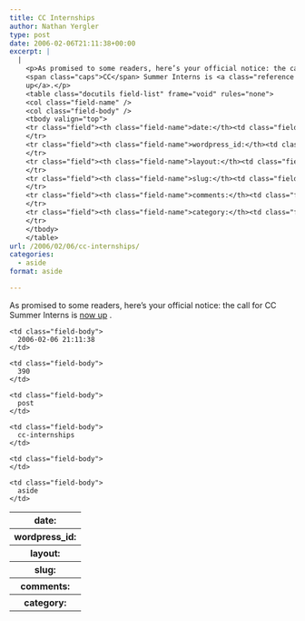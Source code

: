 ```yaml
---
title: CC Internships
author: Nathan Yergler
type: post
date: 2006-02-06T21:11:38+00:00
excerpt: |
  |
    <p>As promised to some readers, here’s your official notice: the call for
    <span class="caps">CC</span> Summer Interns is <a class="reference external" href="http://creativecommons.org/weblog/entry/5770">now
    up</a>.</p>
    <table class="docutils field-list" frame="void" rules="none">
    <col class="field-name" />
    <col class="field-body" />
    <tbody valign="top">
    <tr class="field"><th class="field-name">date:</th><td class="field-body">2006-02-06 21:11:38</td>
    </tr>
    <tr class="field"><th class="field-name">wordpress_id:</th><td class="field-body">390</td>
    </tr>
    <tr class="field"><th class="field-name">layout:</th><td class="field-body">post</td>
    </tr>
    <tr class="field"><th class="field-name">slug:</th><td class="field-body">cc-internships</td>
    </tr>
    <tr class="field"><th class="field-name">comments:</th><td class="field-body"></td>
    </tr>
    <tr class="field"><th class="field-name">category:</th><td class="field-body">aside</td>
    </tr>
    </tbody>
    </table>
url: /2006/02/06/cc-internships/
categories:
  - aside
format: aside

---
```

As promised to some readers, here’s your official notice: the call for <span class="caps">CC</span> Summer Interns is [now up][1] .

<table class="docutils field-list" frame="void" rules="none">
  <col class="field-name" /> <col class="field-body" /> <tr class="field">
    <th class="field-name">
      date:
    </th>

    <td class="field-body">
      2006-02-06 21:11:38
    </td>
  </tr>

  <tr class="field">
    <th class="field-name">
      wordpress_id:
    </th>

    <td class="field-body">
      390
    </td>
  </tr>

  <tr class="field">
    <th class="field-name">
      layout:
    </th>

    <td class="field-body">
      post
    </td>
  </tr>

  <tr class="field">
    <th class="field-name">
      slug:
    </th>

    <td class="field-body">
      cc-internships
    </td>
  </tr>

  <tr class="field">
    <th class="field-name">
      comments:
    </th>

    <td class="field-body">
    </td>
  </tr>

  <tr class="field">
    <th class="field-name">
      category:
    </th>

    <td class="field-body">
      aside
    </td>
  </tr>
</table>

 [1]: http://creativecommons.org/weblog/entry/5770